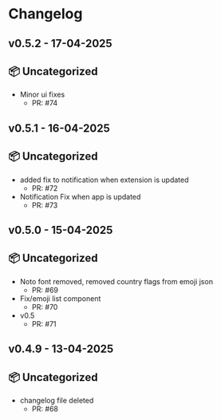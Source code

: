 # Changelog
## v0.5.2 - 17-04-2025
## 📦 Uncategorized

- Minor ui fixes
   - PR: #74


## v0.5.1 - 16-04-2025
## 📦 Uncategorized

- added fix to notification when extension is updated
   - PR: #72
- Notification Fix when app is updated
   - PR: #73


## v0.5.0 - 15-04-2025
## 📦 Uncategorized

- Noto font removed, removed country flags from emoji json
   - PR: #69
- Fix/emoji list component
   - PR: #70
- v0.5
   - PR: #71


## v0.4.9 - 13-04-2025
## 📦 Uncategorized

- changelog file deleted
   - PR: #68




